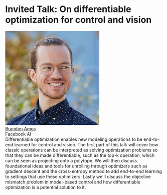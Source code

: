 <link rel="stylesheet" type="text/css" href="css/bootstrap.min.css">
<link rel="stylesheet" type="text/css" href="css/main.css?1" media="screen,projection">

# Invited Talk: On differentiable optimization for control and vision

<div class="row">
  <div class="col-sm-3 col-sx-3">
    <a href="http://bamos.github.io/" target="_blank">
      <img class="people-pic" src="assets/bamos.png">
    </a>
    <div class="people-name text-center">
      <a href="http://bamos.github.io/" target="_blank">Brandon Amos</a><br>
      Facebook AI
    </div>
  </div>
    
  <div class="col-sm-9 col-sx-6">
    Differentiable optimization enables new modeling operations to be end-to-end learned for control and vision. The first part of this talk will cover how classic operations can be interpreted as solving optimization problems so that they can be made differentiable, such as the top-k operation, which can be seen as projecting onto a polytope. We will then discuss foundational ideas and tools for unrolling through optimizers such as gradient descent and the cross-entropy method to add end-to-end learning to settings that use these optimizers. Lastly we'll discuss the objective mismatch problem in model-based control and how differentiable optimization is a potential solution to it.
  </div>
</div>
